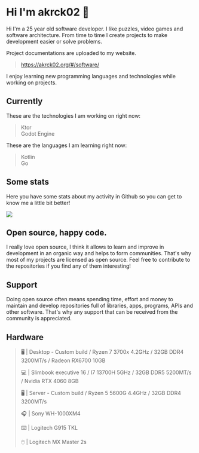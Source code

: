 # Hi I'm akrck02 👋
Hi I'm a 25 year old software developer. I like puzzles, video games and software architecture.
From time to time I create projects to make development easier or solve problems. 

Project documentations are uploaded to my website.

> https://akrck02.org/#/software/

I enjoy learning new programming languages and technologies while working on projects. 

## Currently 
These are the technologies I am working on right now:

> Ktor
> <br>Godot Engine

These are the languages I am learning right now:

> Kotlin
> <br>Go


## Some stats
Here you have some stats about my activity in Github so you can get to know me a little bit better!

<image src="github-metrics.svg ">

  
## Open source, happy code.
I really love open source, I think it allows to learn and improve in development in an organic way and helps to form communities.
That's why most of my projects are licensed as open source. Feel free to contribute to the repositories if you find any of them interesting! 

## Support 
Doing open source often means spending time, effort and money to maintain and develop repositories full of libraries, apps, programs, APIs and other software.
That's why any support that can be received from the community is appreciated.

## Hardware
>🖥️ | Desktop - Custom build / Ryzen 7 3700x 4.2GHz / 32GB DDR4 3200MT/s / Radeon RX6700 10GB
>
>💻 | Slimbook executive 16 / I7 13700H 5GHz / 32GB DDR5 5200MT/s / Nvidia RTX 4060 8GB
>
>🖥️ | Server - Custom build / Ryzen 5 5600G 4.4GHz / 32GB DDR4 3200MT/s
>
>🎧 | Sony WH-1000XM4
>
>⌨️ | Logitech G915 TKL 
>
>🖱️ | Logitech MX Master 2s


<!--
| Valhalla user api | [![building](https://github.com/akrck02/valhalla-user-api/actions/workflows/publish_version.yaml/badge.svg)](https://github.com/akrck02/valhalla-user-api/actions/workflows/publish_version.yaml)|
| Valhalla project api | [![building](https://github.com/akrck02/valhalla-project-api/actions/workflows/publish_version.yaml/badge.svg)](https://github.com/akrck02/valhalla-project-api/actions/workflows/publish_version.yaml)|
-->


